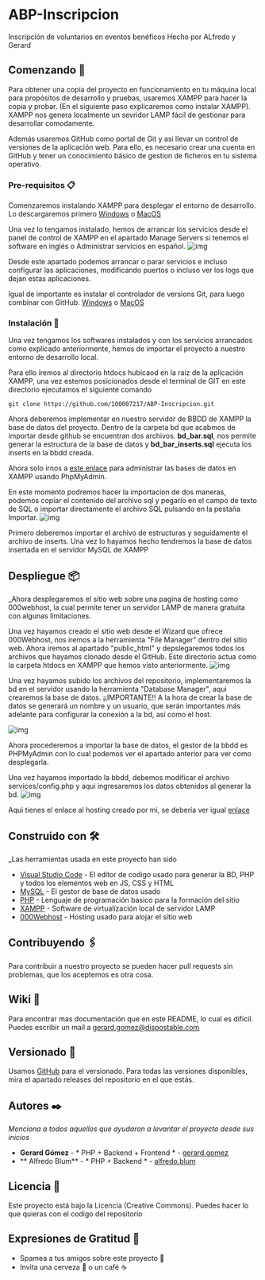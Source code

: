 # ABP-Inscripcion
Inscripción de voluntarios en eventos benéficos
Hecho por ALfredo y Gerard

## Comenzando 🚀
Para obtener una copia del proyecto en funcionamiento en tu máquina local para propósitos de desarrollo y pruebas, usaremos XAMPP para hacer la copia y probar. 
(En el siguiente paso explicaremos como instalar XAMPP). XAMPP nos genera localmente un sevridor LAMP fácil de gestionar para desarrollar comodamente.

Además usaremos GitHub como portal de Git y asi llevar un control de versiones de la aplicación web.
Para ello, es necesario crear una cuenta en GitHub y tener un conocimiento básico de gestion de ficheros en tu sistema operativo.


### Pre-requisitos 📋

Comenzaremos instalando XAMPP para desplegar el entorno de desarrollo. Lo descargaremos primero [Windows](https://www.apachefriends.org/xampp-files/8.0.12/xampp-windows-x64-8.0.12-0-VS16-installer.exe) o [MacOS](https://www.apachefriends.org/xampp-files/8.0.12/xampp-osx-8.0.12-0-vm.dmg)

Una vez lo tengamos instalado, hemos de arrancar los servicios desde el panel de control de XAMPP en el apartado Manage Servers si tenemos el software en inglés o Administrar servicios en español. ![img](https://i.gyazo.com/406d2e3c6268130f0c0b0f49dca9393f.png)

Desde este apartado podemos arrancar o parar servicios e incluso configurar las aplicaciones, modificando puertos o incluso ver los logs que dejan estas aplicaciones.

Igual de importante es instalar el controlador de versions Git, para luego combinar con GitHub. [Windows](https://git-scm.com/downloads#:~:text=macOS-,Windows,-Linux/Unix) o [MacOS](https://git-scm.com/download/mac)

### Instalación 🔧

Una vez tengamos los softwares instalados y con los servicios arrancados como explicado anteriormente, hemos de importar el proyecto a nuestro entorno de desarrollo local.

Para ello iremos al directorio htdocs hubicaod en la raiz de la aplicación XAMPP, una vez estemos posicionados desde el terminal de GIT en este directorio ejecutamos el siguiente comando

```
git clone https://github.com/100007217/ABP-Inscripcion.git
```
Ahora deberemos implementar en nuestro servidor de BBDD de XAMPP la base de datos del proyecto. Dentro de la carpeta bd que acabmos de importar desde github se encuentran dos archivos. **bd_bar.sql**, nos permite generar la estructura de la base de datos y **bd_bar_inserts.sql** ejecuta los inserts en la bbdd creada.

Ahora solo irnos a [este enlace](http://localhost/phpmyadmin/) para administrar las bases de datos en XAMPP usando PhpMyAdmin.

En este momento podremos hacer la importacion de dos maneras, podemos copiar el contenido del archivo sql y pegarlo en el campo de texto de SQL o importar directamente el archivo SQL pulsando en la pestaña Importar.
![img](https://i.gyazo.com/ef4852689af26a97e2f57f8490f43330.png)

Primero deberemos importar el archivo de estructuras y seguidamente el archivo de inserts. Una vez lo hayamos hecho tendremos la base de datos insertada en el servidor MySQL de XAMPP

## Despliegue 📦

_Ahora desplegaremos el sitio web sobre una pagina de hosting como 000webhost, la cual permite tener un servidor LAMP de manera gratuita con algunas limitaciones.

Una vez hayamos creado el sitio web desde el Wizard que ofrece 000Webhost, nos iremos a la herramienta "File Manager" dentro del sitio web.
Ahora iremos al apartado "public_html\" y depslegaremos todos los archivos que hayamos clonado desde el GitHub. Este directorio actua como la carpeta htdocs en XAMPP que hemos visto anteriormente.
![img](https://i.gyazo.com/9d4eaaf2409b16aa2b5161bf8f0e4274.png)


Una vez hayamos subido los archivos del repositorio, implementaremos la bd en el servidor usando la herramienta "Database Manager", aqui crearemos la base de datos.
¡¡IMPORTANTE!! A la hora de crear la base de datos se generará un nombre y un usuario, que serán importantes más adelante para configurar la conexión a la bd, así como el host. 

![img](https://i.gyazo.com/232e6e0ffb8a23a3a9335184f42bc189.png)

Ahora procederemos a importar la base de datos, el gestor de la bbdd es PHPMyAdmin con lo cual podemos ver el apartado anterior para ver como desplegarla.

Una vez hayamos importado la bbdd, debemos modificar el archivo services/config.php y aqui ingresaremos los datos obtenidos al generar la bd.
![img](https://i.gyazo.com/b21498a3e849d49fcc40c0e454952066.png)


Aqui tienes el enlace al hosting creado por mi, se debería ver igual [enlace](https://morfeo21.000webhostapp.com/)

## Construido con 🛠️

_Las herramientas usada en este proyecto han sido 

* [Visual Studio Code](https://code.visualstudio.com/docs) - El editor de codigo usado para generar la BD, PHP y todos los elementos web en JS, CSS y HTML
* [MySQL](https://dev.mysql.com/doc/) - El gestor de base de datos usado
* [PHP](https://www.php.net/docs.php) - Lenguaje de programación basico para la formación del sitio
* [XAMPP](https://www.apachefriends.org/docs/) - Software de virtualización local de servidor LAMP
* [000Webhost](https://www.000webhost.com/website-faq) - Hosting usado para alojar el sitio web

## Contribuyendo 🖇️

Para contribuir a nuestro proyecto se pueden hacer pull requests sin problemas, que los aceptemos es otra cosa.

## Wiki 📖

Para encontrar mas documentación que en este README, lo cual es dificil. Puedes escribir un mail a gerard.gomez@dispostable.com

## Versionado 📌

Usamos [GitHub](https://github.com/) para el versionado. Para todas las versiones disponibles, mira el apartado releases del repositorio en el que estás.

## Autores ✒️

_Menciona a todos aquellos que ayudaron a levantar el proyecto desde sus inicios_

* **Gerard Gómez** - * PHP + Backend + Frontend * - [gerard.gomez](https://github.com/100007217)
* ** Alfredo Blum** - * PHP + Backend * - [alfredo.blum](https://github.com/blumal)

## Licencia 📄

Este proyecto está bajo la Licencia (Creative Commons). Puedes hacer lo que quieras con el codigo del repositorio

## Expresiones de Gratitud 🎁

* Spamea a tus amigos sobre este proyecto 📢
* Invita una cerveza 🍺 o un café ☕

